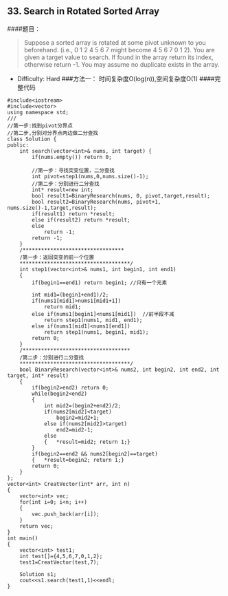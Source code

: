 ## 33. Search in Rotated Sorted Array
####题目：
> Suppose a sorted array is rotated at some pivot unknown to you beforehand.
(i.e., 0 1 2 4 5 6 7 might become 4 5 6 7 0 1 2).
You are given a target value to search. If found in the array return its index, otherwise return -1.
You may assume no duplicate exists in the array.
- Difficulty: Hard
###方法一：
时间复杂度O(log(n)),空间复杂度O(1)
####完整代码
```
#include<iostream>
#include<vector>
using namespace std;
///
//第一步:找到pivot分界点
//第二步,分别对分界点两边做二分查找
class Solution {
public:
    int search(vector<int>& nums, int target) {
		if(nums.empty()) return 0;
		
		//第一步：寻找突变位置，二分查找
		int pivot=step1(nums,0,nums.size()-1);
		//第二步：分别进行二分查找
		int* result=new int;
		bool result1=BinaryResearch(nums, 0, pivot,target,result);
		bool result2=BinaryResearch(nums, pivot+1, nums.size()-1,target,result);
		if(result1) return *result;
		else if(result2) return *result;
		else
			return -1;
		return -1;
    }
	/*********************************
	/第一步：返回突变的前一个位置
	************************************/
	int step1(vector<int>& nums1, int begin1, int end1)
	{
		if(begin1==end1) return begin1; //只有一个元素

		int mid1=(begin1+end1)/2;		
		if(nums1[mid1]>nums1[mid1+1])
			return mid1;
		else if(nums1[begin1]<nums1[mid1])  //前半段不减
			return step1(nums1, mid1, end1);
		else if(nums1[mid1]<nums1[end1])
			return step1(nums1, begin1, mid1);	
		return 0;
	}
	/***********************************
	/第二步：分别进行二分查找
	************************************/
	bool BinaryResearch(vector<int>& nums2, int begin2, int end2, int target, int* result)
	{
		if(begin2>end2) return 0;
		while(begin2<end2)
		{
			int mid2=(begin2+end2)/2;
			if(nums2[mid2]<target)
				begin2=mid2+1;
			else if(nums2[mid2]>target)
				end2=mid2-1;
			else 
			{	*result=mid2; return 1;}	
		}
		if(begin2==end2 && nums2[begin2]==target)
		{	*result=begin2; return 1;}
		return 0;
	}
};
vector<int> CreatVector(int* arr, int n)
{
	vector<int> vec;
	for(int i=0; i<n; i++)
	{
		vec.push_back(arr[i]);
	}
	return vec;
}
int main()
{
	vector<int> test1;
	int test[]={4,5,6,7,0,1,2};
	test1=CreatVector(test,7);

	Solution s1;
	cout<<s1.search(test1,1)<<endl;
}
```
